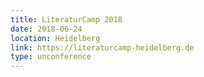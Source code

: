 ```yaml
---
title: LiteraturCamp 2018
date: 2018-06-24
location: Heidelberg
link: https://literaturcamp-heidelberg.de
type: unconference
---
```

